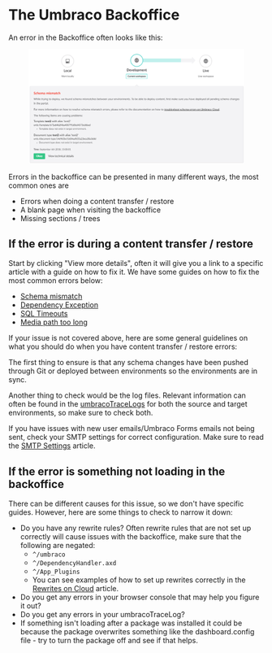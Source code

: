 # The Umbraco Backoffice

An error in the Backoffice often looks like this:

<figure><img src="images/backoffice-error.png" alt=""><figcaption></figcaption></figure>

Errors in the backoffice can be presented in many different ways, the most common ones are

* Errors when doing a content transfer / restore
* A blank page when visiting the backoffice
* Missing sections / trees

## If the error is during a content transfer / restore

Start by clicking "View more details", often it will give you a link to a specific article with a guide on how to fix it. We have some guides on how to fix the most common errors below:

* [Schema mismatch](deployments/schema-mismatches.md)
* [Dependency Exception](deployments/dependency-exceptions.md)
* [SQL Timeouts](https://docs.umbraco.com/umbraco-deploy/deploy-settings#timeout-settings)
* [Media path too long](deployments/path-too-long-exception.md)

If your issue is not covered above, here are some general guidelines on what you should do when you have content transfer / restore errors:

The first thing to ensure is that any schema changes have been pushed through Git or deployed between environments so the environments are in sync.

Another thing to check would be the log files. Relevant information can often be found in the [umbracoTraceLogs](log-files.md#umbraco-logs) for both the source and target environments, so make sure to check both.

If you have issues with new user emails/Umbraco Forms emails not being sent, check your SMTP settings for correct configuration. Make sure to read the [SMTP Settings](../../../build-and-customize-your-solution/set-up-your-project/project-settings/smtp-settings.md) article.

## If the error is something not loading in the backoffice

There can be different causes for this issue, so we don't have specific guides. However, here are some things to check to narrow it down:

* Do you have any rewrite rules? Often rewrite rules that are not set up correctly will cause issues with the backoffice, make sure that the following are negated:
  * `^/umbraco`
  * `^/DependencyHandler.axd`
  * `^/App_Plugins`
  * You can see examples of how to set up rewrites correctly in the [Rewrites on Cloud](../../../go-live/manage-hostnames/rewrites-on-cloud.md) article.
* Do you get any errors in your browser console that may help you figure it out?
* Do you get any errors in your umbracoTraceLog?
* If something isn't loading after a package was installed it could be because the package overwrites something like the dashboard.config file - try to turn the package off and see if that helps.
